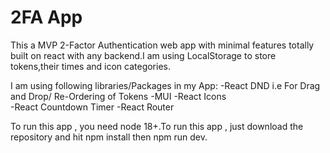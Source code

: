 # 2FA App

This a MVP 2-Factor Authentication web app with minimal features totally built on react with any backend.I am using LocalStorage to store tokens,their times and icon categories.

I am using following libraries/Packages in my App:
-React DND i.e For Drag and Drop/ Re-Ordering of Tokens
-MUI
-React Icons  
-React Countdown Timer
-React Router

To run this app , you need node 18+.To run this app , just download the repository and hit npm install then npm run dev.


